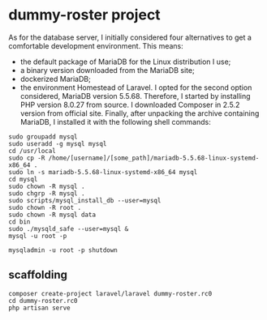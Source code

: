# dummy-roster project

As for the database server, I initially considered four alternatives to get a comfortable development environment.
This means:
* the default package of MariaDB for the Linux distribution I use;
* a binary version downloaded from the MariaDB site;
* dockerized MariaDB;
* the environment Homestead of Laravel.
I opted for the second option considered, MariaDB version 5.5.68.
Therefore, I started by installing PHP version 8.0.27 from source.
I downloaded Composer in 2.5.2 version from official site.
Finally, after unpacking the archive containing MariaDB, I installed it with the following shell commands:

```shell
sudo groupadd mysql
sudo useradd -g mysql mysql
cd /usr/local
sudo cp -R /home/[username]/[some_path]/mariadb-5.5.68-linux-systemd-x86_64 .
sudo ln -s mariadb-5.5.68-linux-systemd-x86_64 mysql
cd mysql
sudo chown -R mysql .
sudo chgrp -R mysql .
sudo scripts/mysql_install_db --user=mysql
sudo chown -R root .
sudo chown -R mysql data
cd bin
sudo ./mysqld_safe --user=mysql &
mysql -u root -p

mysqladmin -u root -p shutdown
```

## scaffolding

```shell
composer create-project laravel/laravel dummy-roster.rc0
cd dummy-roster.rc0
php artisan serve
```
